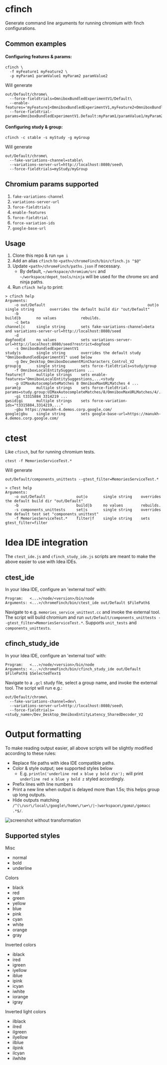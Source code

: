 # cfinch

Generate command line arguments for running chromium with finch configurations.

## Common examples

#### Configuring features & params:

```
cfinch \
  -f myFeature1 myFeature2 \
  -p myParam1 paramValue1 myParam2 paramValue2
```

Will generate

```
out/Default/chrome\
  --force-fieldtrials=OmniboxBundledExperimentV1/Default\
  --enable-features='myFeature1<OmniboxBundledExperimentV1,myFeature2<OmniboxBundledExperimentV1'\
  --force-fieldtrial-params=OmniboxBundledExperimentV1.Default:myParam1/paramValue1/myParam2/paramValue2
```

#### Configuring study & group:

```
cfinch -c stable -s myStudy -g myGroup
```

Will generate

```
out/Default/chrome\
  --fake-variations-channel=stable\
  --variations-server-url=http://localhost:8080/seed\
  --force-fieldtrials=myStudy/myGroup
```

## Chromium params supported

1. `fake-variations-channel`
1. `variations-server-url`
1. `force-fieldtrials`
1. `enable-features`
1. `force-fieldtrial`
1. `force-variation-ids`
1. `google-base-url`

## Usage

1. Clone this repo & run `npm i`
1. Add an alias `cfinch` to `<path>/chromeFinch/bin/cfinch.js "$@"`
1. Update `<path>/chromeFinch/paths.json` if necessary.
    - By default, `~/workspace/chromium/src` and `~/workspace/depot_tools/ninja` will be used for the chrome src and ninja paths.
1. Run `cfinch help` to print:

```
> cfinch help
Arguments:
    -o out/Default                                              out|o         single string       overrides the default build dir "out/Default"
    -b                                                          build|b       no values           rebuilds.
    -c beta                                                     channel|c     single string       sets fake-variations-channel=beta and variations-server-url=http://localhost:8080/seed
    -d                                                          dogfood|d     no values           sets variations-server-url=http://localhost:8080/seed?restrict=dogfood
    -s OmniboxBundledExperimentV1                               study|s       single string       overrides the default study "OmniboxBundledExperimentV1" used below
    -g Dev_Desktop_OmniboxDocumentMinCharacters_Control_V2      group|g       single string       sets force-fieldtrials=study/group
    -f OmniboxLocalEntitySuggestions ...                        feature|f     multiple strings    sets enable-features="OmniboxLocalEntitySuggestions,...<study
    -p UIMaxAutocompleteMatches 8 OmniboxMaxURLMatches 4 ...    param|p       multiple strings    sets force-fieldtrial-params=study.group:UIMaxAutocompleteMatches/8/OmniboxMaxURLMatches/4/...
    -gi t3315884 3314219 ...                                    gwsid|gi      multiple strings    sets force-variation-ids="t3315884,3314219,..."
    -gbu https://manukh-4.demos.corp.google.com/                google|gbu    single string       sets google-base-url=https://manukh-4.demos.corp.google.com/
```

# ctest

Like `cfinch`, but for running chromium tests.

```
ctest -f MemoriesServiceTest.*
```

Will generate

```
out/Default/components_unittests --gtest_filter=MemoriesServiceTest.*
```

```
> cTest help
Arguments:
    -o out/Default              out|o       single string    overrides the default build dir "out/Default"
    -b                          build|b     no values        rebuilds.
    -s components_unittests     set|s       single string    overrides the default test set "components_unittest"
    -f MemoriesServiceTest.*    filter|f    single string    sets gtest_filter=filter
```

# Idea IDE integration

The `ctest_ide.js` and `cfinch_study_ide.js` scripts are meant to make the above easier to use with Idea IDEs.

## ctest_ide

In your Idea IDE, configure an 'external tool' with:
```
Program:   <...>/node/<version>/bin/node
Arguments: <...>/chromeFinch/bin/ctest_ide out/Default $FilePath$
```

Navigate to e.g. `memories_service_unittest.cc` and invoke the external tool. The script will build chromium and run `out/Default/components_unittests --gtest_filter=MemoriesServiceTest.*`.
Supports `unit_tests` and `components_unittests`.

## cfinch_study_ide

In your Idea IDE, configure an 'external tool' with:
```
Program:   <...>/node/<version>/bin/node
Arguments: <...>/chromeFinch/bin/cfinch_study_ide out/Default $FilePath$ $SelectedText$
```

Navigate to a `.gcl` study file, select a group name, and invoke the external tool. The script will run e.g.:
```
out/Default/chrome\
  --fake-variations-channel=dev\
  --variations-server-url=http://localhost:8080/seed\
  --force-fieldtrials=<study_name>/Dev_Desktop_OmniboxEntityLatency_SharedDecoder_V2
```

# Output formatting

To make reading output easier, all above scripts will be slightly modified according to these rules:

- Replace file paths with idea IDE compatible paths.
- Color & style output; see supported styles below
  - E.g. `println('underline red x blue y bold z\n');` will print `underline red x blue y bold z` styled accordingly.
- Prefix lines with line numbers
- Print a new line when output is delayed more than 1.5s; this helps group up long outputs.
- Hide outputs matching `/^(\/usr\/local\/google\/home\/\w+\/|~)workspace\/goma\/gomacc .*$/`.

![screenshot without transformation](./screenshots/colors.png)

## Supported styles

Misc

- normal
- bold
- underline

Colors

- black
- red
- green
- yellow
- blue
- pink
- cyan
- white
- orange
- gray

Inverted colors

- iblack
- ired
- igreen
- iyellow
- iblue
- ipink
- icyan
- iwhite
- iorange
- igray

Inverted light colors

- ilblack
- ilred
- ilgreen
- ilyellow
- ilblue
- ilpink
- ilcyan
- ilwhite
